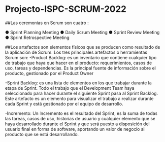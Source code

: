 # Projecto-ISPC-SCRUM-2022

##Las ceremonias en Scrum son cuatro :

● Sprint Planning Meeting 
● Daily Scrum Meeting 
● Sprint Review Meeting
 ● Sprint Retrospective Meeting
 
 ##Los artefactos 
 son elementos físicos que se producen como resultado de la aplicación de Scrum.
 Los tres principales artefactos o herramientas Scrum son: 
  -Product Backlog: es un inventario que contiene cualquier tipo de trabajo que haya que hacer en el producto: requerimientos, casos de uso, tareas y dependencias. Es la principal fuente de información sobre el producto, gestionado por el Product Owner
  
  -Sprint Backlog: es una lista de elementos en los que trabajar durante la etapa de Sprint. Todo el trabajo que el Development Team haya seleccionado para hacer durante el siguiente Sprint pasa al Sprint Backlog. Este artefacto es un elemento para visualizar el trabajo a realizar durante cada Sprint y está gestionado por el equipo de desarrollo.
  
  -Incremento: Un Incremento es el resultado del Sprint, es la suma de todas las tareas, casos de uso, historias de usuario y cualquier elemento que se haya desarrollado durante el Sprint y que será puesto a disposición del usuario final en forma de software, aportando un valor de negocio al producto que se está desarrollando.
